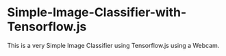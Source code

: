 # Simple-Image-Classifier-with-Tensorflow.js

This is a very Simple Image Classifier using Tensorflow.js using a Webcam.
